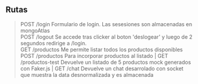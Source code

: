 ## Rutas
                                                                         
> POST  /login Formulario de login. Las sesesiones son almacenadas en mongoAtlas                                                                                                                                                                          
> POST /logout  Se accede tras clicker al boton 'deslogear' y luego de 2 segundos redirige a /login.                                                                                                                                                                          
> GET /productos Me permite listar todos los productos disponibles                                                                                                                                                                        
> POST /productos  Para incorporar productos al listado                                                                                                                                                                                        |
> GET /productos-test Devuelve un listado de 5 productos mock generados con Faker.js                                                                                                                                                          |
> GET /chat  Devuelve un chat desarrolado con socket que muestra la data desnormalizada y es almacenada